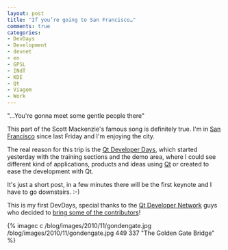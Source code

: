 ```yaml
---
layout: post
title: "If you’re going to San Francisco…"
comments: true
categories:
- DevDays
- Development
- devnet
- en
- GPSL
- INdT
- KDE
- Qt
- Viagem
- Work
---
```

"...You're gonna meet some gentle people there"


This part of the Scott Mackenzie's famous song is definitely true. I'm in [San Francisco](http://en.wikipedia.org/wiki/San_Francisco) since last Friday and I'm enjoying the city.

The real reason for this trip is the [Qt Developer Days](http://qt.nokia.com/qtdevdays2010), which started yesterday with the training sections and the demo area, where I could see different kind of applications, products and ideas using [Qt](http://qt.nokia.com) or created to ease the development with Qt.


It's just a short post, in a few minutes there will be the first keynote and I have to go downstairs. :-)


This is my first DevDays, special thanks to the [Qt Developer Network](http://developer.qt.nokia.com/) guys who decided to [bring some of the contributors](http://developer.qt.nokia.com/blog/view/qt_devnet_at_qt_devdays)!

{% imagec c /blog/images/2010/11/gondengate.jpg /blog/images/2010/11/gondengate.jpg 449 337 "The Golden Gate Bridge" %}
